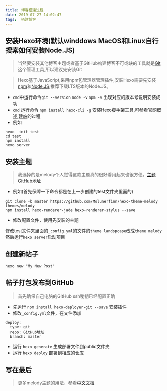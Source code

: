 ```yaml
---
title: 博客搭建过程
date: 2019-07-27 14:02:47
tags:  搭建博客
---
```

## 安装Hexo环境(默认winddows MacOS和Linux自行搜索如何安装Node.JS)
>当然要安装其他博客主题或者基于GitHub构建博客不可或缺的工具就是[Git](https://git-scm.com/)这个管理工具,所以建议先安装Git

> Hexo基于JavaScript,采用npm包管理器管理插件,安装Hexo需要先安装[npm](https://nodejs.org/zh-cn/download/)和[Node.JS](https://nodejs.org/zh-cn/download/);推荐下载LTS版本的Node.JS。

- `cmd`中运行命令`git --version` `node -v` `npm -v` 出现对应的版本号说明安装成功
- `cmd` 运行命令 `npm install hexo-cli -g` 安装Hexo脚手架工具,可参看官网[概述](https://hexo.io/zh-cn/docs/),[建站](https://hexo.io/zh-cn/docs/setup)的过程
- 例如
```
hexo  init test
cd test
npm install
hexo server
```
<!-- ![安装Hexo](./images/init/安装Hexo.png) -->
## 安装主题
> 我选择的是melody个人觉得这款主题真的很好看用起来也很方便。[主题GitHub地址](https://github.com/Molunerfinn/hexo-theme-melody/tree/fca917dd321bcda46b2a7dcddcf18cbe408cff18)

- 例如(首先保障一下命令都是在上一步创建的test文件夹里面的)

```
git clone -b master https://github.com/Molunerfinn/hexo-theme-melody themes/melody
npm install hexo-renderer-jade hexo-renderer-stylus --save
```
<!-- ![安装主题](./images/init/安装主题.png) -->
- 修改配置文件，使用先安装的主题

修改test文件夹里面的`_config.yml`的文件的`theme landspcape`改成`theme melody`然后运行`hexo server`启动项目
<!-- ![修改配置文件](./images/init/修改配置文件.png) -->
## 创建新帖子

``` 
hexo new "My New Post"
```
## 帖子打包发布到GitHub
> 首先确保自己电脑的GitHub ssh秘钥已经配置正确
- 先运行 `npm install hexo-deployer-git --save` 安装插件
- 修改`_config.yml`文件，在文件添加
```
deploy:
  type: git
  repo: GitHub地址
  branch: master
```
- 运行 `hexo generate` 生成部署文件到public文件夹
- 运行 `hexo deploy` 部署到相应的仓库
<!-- > 注意下次部署 可以直接运行 `hexo generate` 然后到`.deploy_git`目录中手动提交 -->
## 写在最后
> 更多melody主题的用法，参看[中文文档](https://molunerfinn.com/hexo-theme-melody-doc/zh-Hans/)